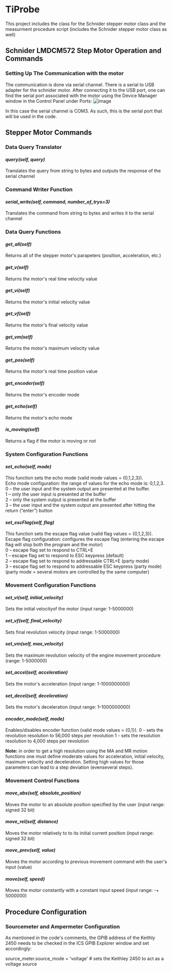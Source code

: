 # TiProbe
This project includes the class for the Schnider stepper motor class and the measurment procedure script (includes the Schnider stepper motor class as well)
## Schnider LMDCM572 Step Motor Operation and Commands
### Setting Up The Communication with the motor
The communication is done via serial channel. There is a serial to USB adapter for the schnider motor. After connecting it to the USB port, one can find the serial port associated with the motor using the Device Manager window in the Control Panel under Ports:
![image](https://github.com/Emn547/TiProbe/assets/29408499/d9eb4d22-46c1-4093-b3a1-e0e517ec2c96)

In this case the serial channel is COM3. As such, this is the serial port that will be used in the code.

## Stepper Motor Commands
### Data Query Translator
#### *__query(self, query)__* 
Translates the query from string to bytes  and outputs the response of the serial channel<br>


### Command Writer Function
#### *__serial_write(self, command, number_of_trys=3)__*
Translates the command from string to bytes and writes it to the serial channel<br>


### Data Query Functions
#### *__get_all(self)__*
Returns all of the stepper motor's parapeters (position, acceleration, etc.)
#### *__get_v(self)__*
Returns the motor's real time velocity value
#### *__get_vi(self)__*
Returns the motor's initial velocity value 
#### *__get_vf(self)__*
Returns the motor's final velocity value 
#### *__get_vm(self)__*
Returns the motor's maximum velocity value 
#### *__get_pos(self)__*
Returns the motor's real time position value
#### *__get_encoder(self)__*
Returns the motor's encoder mode
#### *__get_echo(self)__*
Returns the motor's echo mode
#### *__is_moving(self)__*
Returns a flag if the motor is moving or not


### System Configuration Functions
#### *__set_echo(self, mode)__*
This function sets the echo mode (valid mode values = {0,1,2,3}).<br>
Echo mode configuration: the range of values for the echo mode is: 0,1,2,3.<br>
        0 – the user input and the system output are presented at the buffer.<br>
        1 – only the user input is presented at the buffer<br>
        2 – only the system output is presented at the buffer<br>
        3 – the user input and the system output are presented after hitting the return (“enter”) button<br>

#### *__set_escFlag(self, flag)__*
This function sets the escape flag value (valid flag values = {0,1,2,3}).
Escape flag configuration: configures the escape flag (entering the escape flag will stop both the program and the motor)<br> 
        0 – escape flag set to respond to CTRL+E<br> 
        1 – escape flag set to respond to ESC keypress (default)<br> 
        2 – escape flag set to respond to addressable CTRL+E (party mode)<br> 
        3 – escape flag set to respond to addressable ESC keypress (party mode) (party mode = several motors are controlled by the same computer)<br>


### Movement Configuration Functions
#### *__set_vi(self, initial_velocity)__*
Sets the initial velocityof the motor (input range: 1-5000000)

#### *__set_vf(self, final_velocity)__*
Sets final revolution velocity (input range: 1-5000000)

#### *__set_vm(self, max_velocity)__*
Sets the maximum revolution velocity of the engine movement procedure (range: 1-5000000)
        
#### *__set_accel(self, acceleration)__*
Sets the motor's acceleration  (input range: 1-1000000000)

#### *__set_decel(self, deceleration)__*
Sets the motor's deceleration (input range: 1–1000000000)

#### *__encoder_mode(self, mode)__*
Enables/disables encoder function (valid mode values = {0,1}).
        0 - sets the revolution resolution to 56,000 steps per revolution
        1 - sets the resolution resolution to 4,000 steps per revolution

__Note:__ in order to get a high resolution using the MA and MR motion functions one must define moderate values for acceleration, initial velocity, 
maximum velocity and deceleration. Setting high values for those parameters can lead to a step deviation (evenseveral steps).

### Movement Control Functions
#### *__move_abs(self, absolute_position)__*
Moves the motor to an absolute position specified by the user (input range: signed 32 bit)
 
#### *__move_rel(self, distance)__*
Moves the motor relatively to to its initial current position (input range: signed 32 bit)

#### *__move_prev(self, value)__*
Moves the motor according to previous movement command with the user's input (value)

#### *__move(self, speed)__*
Moves the motor constantly with a constant input speed (input range: -+ 5000000)

## Procedure Configuration
### Sourcemeter and Ampermeter Configuration
As mentioned in the code's comments, the GPIB address of the Keithly 2450 needs to be checked in the ICS GPIB Explorer window and set accordingly:


source_meter.source_mode = 'voltage'          # sets the Keithley 2450 to act as a voltage source



        



